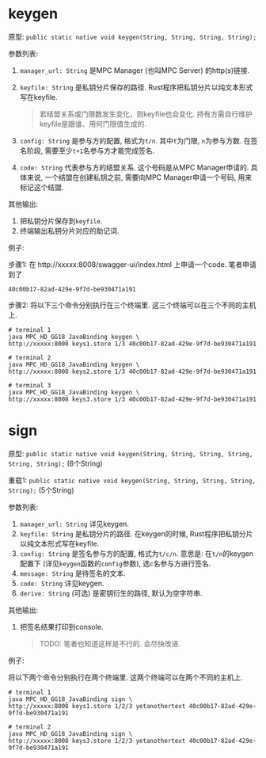 # keygen

原型: `public static native void keygen(String, String, String, String);`

参数列表:

1. `manager_url: String` 是MPC Manager (也叫MPC Server) 的http(s)链接.

2. `keyfile: String` 是私钥分片保存的路径. Rust程序把私钥分片以纯文本形式写在keyfile.

   > 若结盟关系或门限数发生变化，则keyfile也会变化. 持有方需自行维护keyfile是跟谁、用何门限值生成的.

3. `config: String` 是参与方的配置, 格式为`t/n`. 其中`t`为门限, `n`为参与方数. 在签名阶段, 需要至少`t+1`名参与方才能完成签名. 

4. `code: String` 代表参与方的结盟关系. 这个号码是从MPC Manager申请的. 具体来说, 一个结盟在创建私钥之前, 需要向MPC Manager申请一个号码, 用来标记这个结盟.

其他输出: 

1. 把私钥分片保存到`keyfile`.
2. 终端输出私钥分片对应的助记词.

例子:

步骤1: 在 http://xxxxx:8008/swagger-ui/index.html 上申请一个code. 笔者申请到了

```
40c00b17-82ad-429e-9f7d-be930471a191
```

步骤2: 将以下三个命令分别执行在三个终端里. 这三个终端可以在三个不同的主机上.

```
# terminal 1
java MPC_HD_GG18_JavaBinding keygen \
http://xxxxx:8008 keys1.store 1/3 40c00b17-82ad-429e-9f7d-be930471a191

# terminal 2
java MPC_HD_GG18_JavaBinding keygen \
http://xxxxx:8008 keys2.store 1/3 40c00b17-82ad-429e-9f7d-be930471a191

# terminal 3
java MPC_HD_GG18_JavaBinding keygen \
http://xxxxx:8008 keys3.store 1/3 40c00b17-82ad-429e-9f7d-be930471a191
```

# sign

原型: `public static native void keygen(String, String, String, String, String, String);` (6个String)

重载1: `public static native void keygen(String, String, String, String, String);` (5个String)

参数列表:

1. `manager_url: String` 详见keygen.
2. `keyfile: String` 是私钥分片的路径. 在keygen的时候, Rust程序把私钥分片以纯文本形式写在keyfile.
3. `config: String` 是签名参与方的配置, 格式为`t/c/n`. 意思是: 在`t/n`的keygen配置下 (详见`keygen`函数的`config`参数), 选`c`名参与方进行签名.
4. `message: String` 是待签名的文本.
5. `code: String` 详见keygen.
6. `derive: String` (可选) 是密钥衍生的路径, 默认为空字符串.

其他输出:

1. 把签名结果打印到console. 

   > TODO: 笔者也知道这样是不行的. 会尽快改进.

例子:

将以下两个命令分别执行在两个终端里. 这两个终端可以在两个不同的主机上.

```
# terminal 1
java MPC_HD_GG18_JavaBinding sign \
http://xxxxx:8008 keys1.store 1/2/3 yetanothertext 40c00b17-82ad-429e-9f7d-be930471a191

# terminal 2
java MPC_HD_GG18_JavaBinding sign \
http://xxxxx:8008 keys3.store 1/2/3 yetanothertext 40c00b17-82ad-429e-9f7d-be930471a191
```

